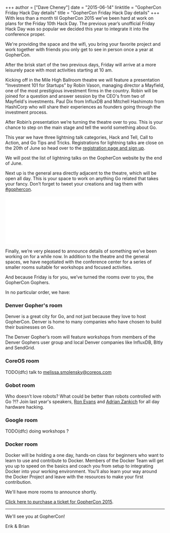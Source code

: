 +++
author = ["Dave Cheney"]
date = "2015-06-14"
linktitle = "GopherCon Friday Hack Day details"
title = "GopherCon Friday Hack Day details"
+++
With less than a month til GopherCon 2015 we’ve been hard at work on plans for the Friday 10th Hack Day. The previous year’s unofficial Friday Hack Day was so popular we decided this year to integrate it into the conference proper. 

We're providing the space and the wifi, you bring your favorite project and work together with friends you only get to see in person once a year at GopherCon.

After the brisk start of the two previous days, Friday will arrive at a more leisurely pace with most activities starting at 10 am.

Kicking off in the Mile High Ballroom theatre we will feature a presentation “Investment 101 for Startups” by Robin Vason, managing director a Mayfield, one of the most prestigious investment firms in the country. Robin will be joined for a question and answer session by the CEO's from two of Mayfield's investments. Paul Dix from InfluxDB and Mitchell Hashimoto from HashiCorp who will share their experiences as founders going through the investment process.

After Robin’s presentation we’re turning the theatre over to you. This is your chance to step on the main stage and tell the world something about Go.

This year we have three lightning talk categories, Hack and Tell, Call to Action, and Go Tips and Tricks. Registrations for lightning talks are close on the 20th of June so head over to the [registration page and sign up](https://gophercon.typeform.com/to/c6GOUe).

We will post the list of lightning talks on the GopherCon website by the end of June.

Next up is the general area directly adjacent to the theatre, which will be open all day. This is your space to work on anything Go related that takes your fancy. Don’t forget to tweet your creations and tag them with [#gophercon](https://twitter.com/hashtag/gophercon?src=hash).

![Denver Conference Center](/postimages/gophercon-2015/gophercon-friday.pkg)

Finally, we’re very pleased to announce details of something we’ve been working on for a while now. In addition to the theatre and the general spaces, we have negotiated with the conference center for a series of smaller rooms suitable for workshops and focused activities.

And because Friday is for you, we’ve turned the rooms over to you, the GopherCon Gophers.

In no particular order, we have:

### Denver Gopher's room

Denver is a great city for Go, and not just because they love to host GopherCon. Denver is home to many companies who have chosen to build their businesses on Go. 

The Denver Gopher’s room will feature workshops from members of the Denver Gophers user group and local Denver companies like InfluxDB, BItly and SendGrid.

### CoreOS room

TODO(dfc) talk to melissa.smolensky@coreos.com

### Gobot room

Who doesn’t love robots? What could be better than robots controlled with Go ?!? Join last year's speakers, [Ron Evans](https://twitter.com/deadprogram) and [Adrian Zankich](https://twitter.com/adzankich) for all day hardware hacking.

### Google room

TODO(dfc) doing workshops ?

### Docker room

Docker will be holding a one day, hands-on class for beginners who want to learn to use and contribute to Docker. Members of the Docker Team will get you up to speed on the basics and coach you from setup to integrating Docker into your working environment. You’ll also learn your way around the Docker Project and leave with the resources to make your first contribution.

We'll have more rooms to announce shortly.

[Click here to purchase a ticket for GopherCon 2015](https://ti.to/gophercon/gophercon-2015).

----
We'll see you at GopherCon!

Erik & Brian

